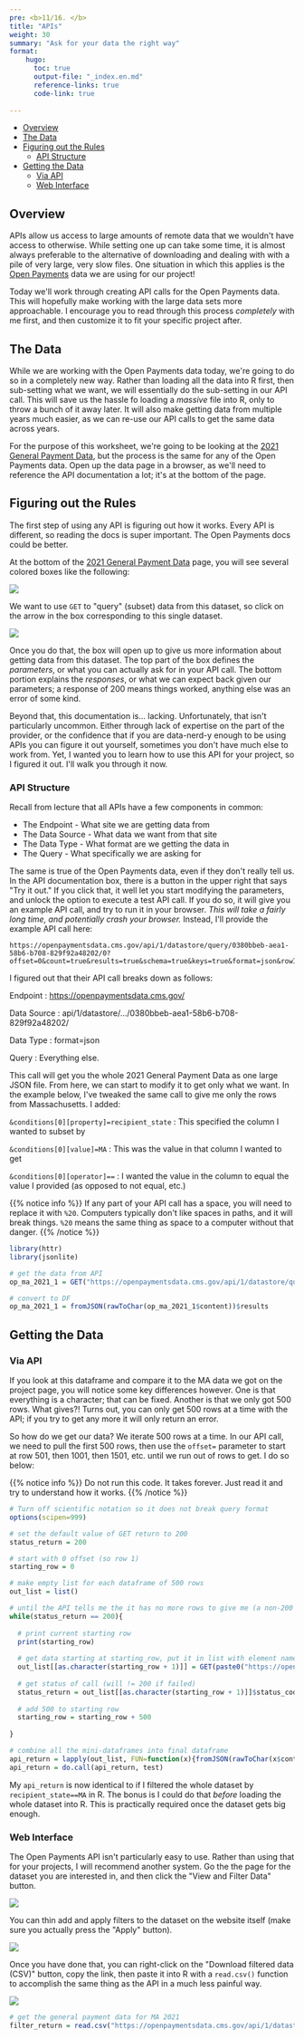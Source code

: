 ```yaml
---
pre: <b>11/16. </b>
title: "APIs"
weight: 30
summary: "Ask for your data the right way"
format:
    hugo:
      toc: true
      output-file: "_index.en.md"
      reference-links: true
      code-link: true
      
---
```




-   [Overview][]
-   [The Data][]
-   [Figuring out the Rules][]
    -   [API Structure][]
-   [Getting the Data][]
    -   [Via API][]
    -   [Web Interface][]

## Overview

APIs allow us access to large amounts of remote data that we wouldn't have access to otherwise. While setting one up can take some time, it is almost always preferable to the alternative of downloading and dealing with with a pile of very large, very slow files. One situation in which this applies is the [Open Payments][] data we are using for our project!

Today we'll work through creating API calls for the Open Payments data. This will hopefully make working with the large data sets more approachable. I encourage you to read through this process *completely* with me first, and then customize it to fit your specific project after.

## The Data

While we are working with the Open Payments data today, we're going to do so in a completely new way. Rather than loading all the data into R first, then sub-setting what we want, we will essentially do the sub-setting in our API call. This will save us the hassle fo loading a *massive* file into R, only to throw a bunch of it away later. It will also make getting data from multiple years much easier, as we can re-use our API calls to get the same data across years.

For the purpose of this worksheet, we're going to be looking at the [2021 General Payment Data][], but the process is the same for any of the Open Payments data. Open up the data page in a browser, as we'll need to reference the API documentation a lot; it's at the bottom of the page.

## Figuring out the Rules

The first step of using any API is figuring out how it works. Every API is different, so reading the docs is super important. The Open Payments docs could be better.

At the bottom of the [2021 General Payment Data][] page, you will see several colored boxes like the following:

![][1]

We want to use `GET` to "query" (subset) data from this dataset, so click on the arrow in the box corresponding to this single dataset.

![][2]

Once you do that, the box will open up to give us more information about getting data from this dataset. The top part of the box defines the *parameters*, or what you can actually ask for in your API call. The bottom portion explains the *responses*, or what we can expect back given our parameters; a response of 200 means things worked, anything else was an error of some kind.

Beyond that, this documentation is... lacking. Unfortunately, that isn't particularly uncommon. Either through lack of expertise on the part of the provider, or the confidence that if you are data-nerd-y enough to be using APIs you can figure it out yourself, sometimes you don't have much else to work from. Yet, I wanted you to learn how to use this API for your project, so I figured it out. I'll walk you through it now.

### API Structure

Recall from lecture that all APIs have a few components in common:

-   The Endpoint - What site we are getting data from
-   The Data Source - What data we want from that site
-   The Data Type - What format are we getting the data in
-   The Query - What specifically we are asking for

The same is true of the Open Payments data, even if they don't really tell us. In the API documentation box, there is a button in the upper right that says "Try it out." If you click that, it well let you start modifying the parameters, and unlock the option to execute a test API call. If you do so, it will give you an example API call, and try to run it in your browser. *This will take a fairly long time, and potentially crash your browser.* Instead, I'll provide the example API call here:

    https://openpaymentsdata.cms.gov/api/1/datastore/query/0380bbeb-aea1-58b6-b708-829f92a48202/0?offset=0&count=true&results=true&schema=true&keys=true&format=json&rowIds=false

I figured out that their API call breaks down as follows:

Endpoint
:   https://openpaymentsdata.cms.gov/

Data Source
:   api/1/datastore/.../0380bbeb-aea1-58b6-b708-829f92a48202/

Data Type
:   format=json

Query
:   Everything else.

This call will get you the whole 2021 General Payment Data as one large JSON file. From here, we can start to modify it to get only what we want. In the example below, I've tweaked the same call to give me only the rows from Massachusetts. I added:

`&conditions[0][property]=recipient_state`
:   This specified the column I wanted to subset by

`&conditions[0][value]=MA`
:   This was the value in that column I wanted to get

`&conditions[0][operator]==`
:   I wanted the value in the column to equal the value I provided (as opposed to not equal, etc.)

{{% notice info %}}
If any part of your API call has a space, you will need to replace it with `%20`. Computers typically don't like spaces in paths, and it will break things. `%20` means the same thing as space to a computer without that danger.
{{% /notice %}}

``` r
library(httr)
library(jsonlite)

# get the data from API
op_ma_2021_1 = GET("https://openpaymentsdata.cms.gov/api/1/datastore/query/0380bbeb-aea1-58b6-b708-829f92a48202/0?limit=500&offset=0&count=true&results=true&schema=true&keys=true&format=json&rowIds=false&conditions[0][property]=recipient_state&conditions[0][value]=MA&conditions[0][operator]==")

# convert to DF
op_ma_2021_1 = fromJSON(rawToChar(op_ma_2021_1$content))$results
```

## Getting the Data

### Via API

If you look at this dataframe and compare it to the MA data we got on the project page, you will notice some key differences however. One is that everything is a character; that can be fixed. Another is that we only got 500 rows. What gives?! Turns out, you can only get 500 rows at a time with the API; if you try to get any more it will only return an error.

So how do we get our data? We iterate 500 rows at a time. In our API call, we need to pull the first 500 rows, then use the `offset=` parameter to start at row 501, then 1001, then 1501, etc. until we run out of rows to get. I do so below:

{{% notice info %}}
Do not run this code. It takes forever. Just read it and try to understand how it works.
{{% /notice %}}

``` r
# Turn off scientific notation so it does not break query format
options(scipen=999)

# set the default value of GET return to 200
status_return = 200

# start with 0 offset (so row 1)
starting_row = 0

# make empty list for each dataframe of 500 rows
out_list = list()

# until the API tells me the it has no more rows to give me (a non-200 response), keep offsetting by 500 and GET again
while(status_return == 200){
  
  # print current starting row
  print(starting_row)
  
  # get data starting at starting_row, put it in list with element named starting_row + 1 (API starts at 0, R starts at 1)
  out_list[[as.character(starting_row + 1)]] = GET(paste0("https://openpaymentsdata.cms.gov/api/1/datastore/query/0380bbeb-aea1-58b6-b708-829f92a48202/0?limit=500&offset=", starting_row, "&count=true&results=true&schema=true&keys=true&format=json&rowIds=false&conditions[0][property]=recipient_state&conditions[0][value]=MA&conditions[0][operator]=="))
  
  # get status of call (will != 200 if failed)
  status_return = out_list[[as.character(starting_row + 1)]]$status_code
  
  # add 500 to starting row
  starting_row = starting_row + 500
  
}

# combine all the mini-dataframes into final dataframe
api_return = lapply(out_list, FUN=function(x){fromJSON(rawToChar(x$content))$results})
api_return = do.call(api_return, test)
```

My `api_return` is now identical to if I filtered the whole dataset by `recipient_state==MA` in R. The bonus is I could do that *before* loading the whole dataset into R. This is practically required once the dataset gets big enough.

### Web Interface

The Open Payments API isn't particularly easy to use. Rather than using that for your projects, I will recommend another system. Go the the page for the dataset you are interested in, and then click the "View and Filter Data" button.

![][3]

You can thin add and apply filters to the dataset on the website itself (make sure you actually press the "Apply" button).

![][4]

Once you have done that, you can right-click on the "Download filtered data (CSV)" button, copy the link, then paste it into R with a `read.csv()` function to accomplish the same thing as the API in a much less painful way.

![][5]

``` r
# get the general payment data for MA 2021
filter_return = read.csv("https://openpaymentsdata.cms.gov/api/1/datastore/query/0380bbeb-aea1-58b6-b708-829f92a48202/0/download?conditions%5B0%5D%5Bproperty%5D=recipient_state&conditions%5B0%5D%5Bvalue%5D=MA&conditions%5B0%5D%5Boperator%5D=%3D&format=csv")
```

  [Overview]: #overview
  [The Data]: #the-data
  [Figuring out the Rules]: #figuring-out-the-rules
  [API Structure]: #api-structure
  [Getting the Data]: #getting-the-data
  [Via API]: #via-api
  [Web Interface]: #web-interface
  [Open Payments]: https://openpaymentsdata.cms.gov/
  [2021 General Payment Data]: https://openpaymentsdata.cms.gov/dataset/0380bbeb-aea1-58b6-b708-829f92a48202
  [1]: img/api_docs_1.png
  [2]: img/api_docs_2.png
  [3]: img/api_filter.png
  [4]: img/filter_2.png
  [5]: img/filter_3.png
